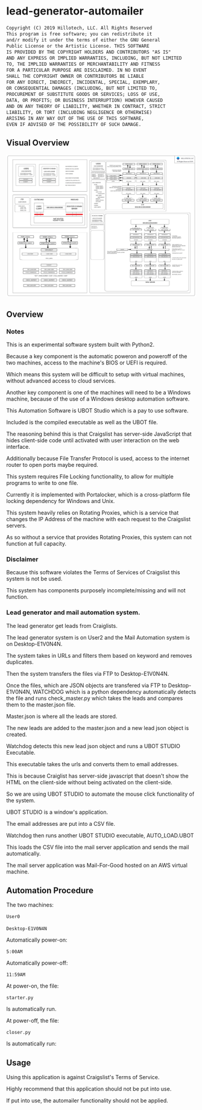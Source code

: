 # lead-generator-automailer

    Copyright (C) 2019 Hillotech, LLC. All Rights Reserved
    This program is free software; you can redistribute it 
    and/r modify it under the terms of either the GNU General 
    Public License or the Artistic License. THIS SOFTWARE 
    IS PROVIDED BY THE COPYRIGHT HOLDERS AND CONTRIBUTORS "AS IS"
    AND ANY EXPRESS OR IMPLIED WARRANTIES, INCLUDING, BUT NOT LIMITED 
    TO, THE IMPLIED WARRANTIES OF MERCHANTABILITY AND FITNESS 
    FOR A PARTICULAR PURPOSE ARE DISCLAIMED. IN NO EVENT 
    SHALL THE COPYRIGHT OWNER OR CONTRIBUTORS BE LIABLE 
    FOR ANY DIRECT, INDIRECT, INCIDENTAL, SPECIAL, EXEMPLARY, 
    OR CONSEQUENTIAL DAMAGES (INCLUDING, BUT NOT LIMITED TO, 
    PROCUREMENT OF SUBSTITUTE GOODS OR SERVICES; LOSS OF USE, 
    DATA, OR PROFITS; OR BUSINESS INTERRUPTION) HOWEVER CAUSED 
    AND ON ANY THEORY OF LIABILITY, WHETHER IN CONTRACT, STRICT 
    LIABILITY, OR TORT (INCLUDING NEGLIGENCE OR OTHERWISE) 
    ARISING IN ANY WAY OUT OF THE USE OF THIS SOFTWARE, 
    EVEN IF ADVISED OF THE POSSIBILITY OF SUCH DAMAGE.

## Visual Overview

![overview](overview.png)

## Overview

### Notes

This is an experimental software system built with Python2. 

Because a key component is the automatic poweron and poweroff of the two machines, access to the machine's BIOS or UEFI is required.

Which means this system will be difficult to setup with virtual machines, without advanced access to cloud services.

Another key component is one of the machines will need to be a Windows machine, because of the use of a Windows desktop automation software.

This Automation Software is UBOT Studio which is a pay to use software.

Included is the compiled executable as well as the UBOT file.

The reasoning behind this is that Craigslist has server-side JavaScript that hides client-side code until activated with user interaction on the web interface.

Additionally because File Transfer Protocol is used, access to the internet router to open ports maybe required.

This system requires File Locking functionality, to allow for multiple programs to write to one file.

Currently it is implemented with Portalocker, which is a cross-platform file locking dependency for Windows and Unix.

This system heavily relies on Rotating Proxies, which is a service that changes the IP Address of the machine with each request to the Craigslist servers.

As so without a service that provides Rotating Proxies, this system can not function at full capacity.

### Disclaimer

Because this software violates the Terms of Services of Craigslist this system is not be used.

This system has components purposely incomplete/missing and will not function.

### Lead generator and mail automation system.

The lead generator get leads from Craiglists. 

The lead generator system is on User2 and the Mail Automation system is on Desktop-E1V0N4N. 

The system takes in URLs and filters them based on keyword and removes duplicates. 

Then the system transfers the files via FTP to Desktop-E1V0N4N. 

Once the files, which are JSON objects are transfered via FTP to Desktop-E1V0N4N, WATCHDOG which is a python dependency automatically detects the file and runs check_master.py which takes the leads and compares them to the master.json file. 

Master.json is where all the leads are stored.

The new leads are added to the master.json and a new lead json object is created.

Watchdog detects this new lead json object and runs a UBOT STUDIO Executable. 

This executable takes the urls and converts them to email addresses.

This is because Craiglist has server-side javascript that doesn't show the HTML on the client-side without being activated on the client-side. 

So we are using UBOT STUDIO to automate the mouse click functionality of the system. 

UBOT STUDIO is a window's application. 

The email addresses are put into a CSV file.

Watchdog then runs another UBOT STUDIO executable, AUTO_LOAD.UBOT

This loads the CSV file into the mail server application and sends the mail automatically.

The mail server application was Mail-For-Good hosted on an AWS virtual machine.

## Automation Procedure

The two machines:

    User0

    Desktop-E1V0N4N

Automatically power-on:

    5:00AM

Automatically power-off:

    11:59AM

At power-on, the file:

    starter.py

Is automatically run.

At power-off, the file:

    closer.py

Is automatically run:

## Usage 

Using this application is against Craigslist's Terms of Service. 

Highly recommend that this application should not be put into use. 

If put into use, the automailer functionality should not be applied.
